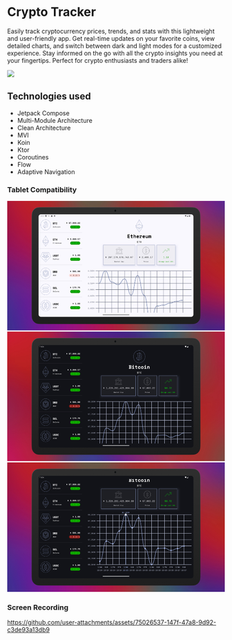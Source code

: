 # Crypto Tracker
Easily track cryptocurrency prices, trends, and stats with this lightweight and user-friendly app. Get real-time updates on your favorite coins, view detailed charts, and switch between dark and light modes for a customized experience. Stay informed on the go with all the crypto insights you need at your fingertips. Perfect for crypto enthusiasts and traders alike!

<img src="https://github.com/barissemerci/CryptoTracker/blob/master/screenshots/phone.png">

## Technologies used
- Jetpack Compose
- Multi-Module Architecture
- Clean Architecture
- MVI
- Koin
- Ktor
- Coroutines
- Flow
- Adaptive Navigation

### Tablet Compatibility

<img src="https://github.com/barissemerci/CryptoTracker/blob/master/screenshots/tablet-1.jpg" width="600" height="300">
<img src="https://github.com/barissemerci/CryptoTracker/blob/master/screenshots/tablet-2.jpg" width="600" height="300">
<img src="https://github.com/barissemerci/CryptoTracker/blob/master/screenshots/tablet-3.jpg" width="600" height="300">

### Screen Recording

https://github.com/user-attachments/assets/75026537-147f-47a8-9d92-c3de93a13db9






